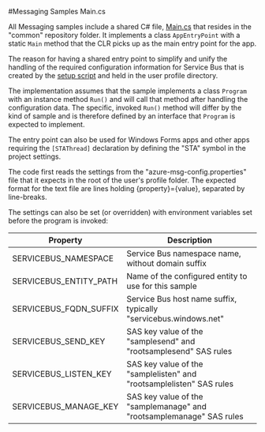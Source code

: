 #Messaging Samples Main.cs

All Messaging samples include a shared C# file, [Main.cs](Main.cs) that resides in the 
"common" repository folder. It implements a class <code>AppEntryPoint</code> with 
a static <code>Main</code> method that the CLR picks up as the main entry point for
the app.

The reason for having a shared entry point to simplify and unify the 
handling of the required configuration information for Service Bus that is created 
by the [setup script](../README.md) and held in the user profile directory.

The implementation assumes that the sample implements a class <code>Program</code>
with an instance method <code>Run()</code> and will call that method after handling 
the configuration data. The specific, invoked <code>Run()</code> method will differ
by the kind of sample and is therefore defined by an interface that <code>Program</code>
is expected to implement.

The entry point can also be used for Windows Forms apps and other apps requiring the 
<code>[STAThread]</code> declaration by defining the "STA" symbol in the project settings.  

The code first reads the settings from the "azure-msg-config.properties" file that
it expects in the root of the user's profile folder. The expected format for the text file 
are lines holding {property}={value}, separated by line-breaks. 

The settings can also be set (or overridden) with environment variables set before 
the program is invoked:

| Property               |  Description                                                         |
|------------------------|----------------------------------------------------------------------|
| SERVICEBUS_NAMESPACE   | Service Bus namespace name, without domain suffix                    |
| SERVICEBUS_ENTITY_PATH | Name of the configured entity to use for this sample                 |
| SERVICEBUS_FQDN_SUFFIX | Service Bus host name suffix, typically "servicebus.windows.net"     |
| SERVICEBUS_SEND_KEY    | SAS key value of the "samplesend" and "rootsamplesend" SAS rules     |
| SERVICEBUS_LISTEN_KEY  | SAS key value of the "samplelisten" and "rootsamplelisten" SAS rules |
| SERVICEBUS_MANAGE_KEY  | SAS key value of the "samplemanage" and "rootsamplemanage" SAS rules |


